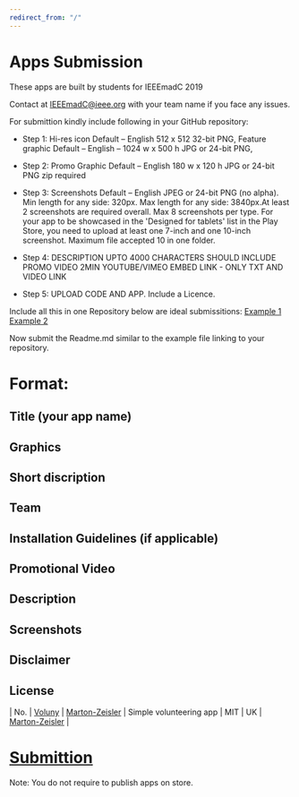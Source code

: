 ```yaml
---
redirect_from: "/"
---
```


# Apps Submission


These apps are built by students for IEEEmadC 2019 

Contact at IEEEmadC@ieee.org with your team name if you face any issues.

For submittion kindly include following in your GitHub repository:

- Step 1: Hi-res icon Default – English 512 x 512 32-bit PNG, Feature graphic Default – English – 1024 w x 500 h JPG or 24-bit PNG,

- Step 2: Promo Graphic Default – English 180 w x 120 h JPG or 24-bit PNG zip required

- Step 3: Screenshots Default – English JPEG or 24-bit PNG (no alpha). Min length for any side: 320px. Max length for any side: 3840px.At least 2 screenshots are required overall. Max 8 screenshots per type. For your app to be showcased in the 'Designed for tablets' list in the Play Store, you need to upload at least one 7-inch and one 10-inch screenshot. Maximum file accepted 10 in one folder.

- Step 4: DESCRIPTION UPTO 4000 CHARACTERS SHOULD INCLUDE PROMO VIDEO 2MIN YOUTUBE/VIMEO EMBED LINK - ONLY TXT AND VIDEO LINK

- Step 5: UPLOAD CODE AND APP. Include a Licence.

Include all this in one Repository below are ideal submissitions:
[Example 1](https://github.com/JobGetabu/Darasa-IEEEMadC)
[Example 2](https://github.com/Marton-Zeisler/Voluny)

Now submit the Readme.md similar to the example file linking to your repository.

# Format:

## Title (your app name)
## Graphics 
## Short discription 
## Team
## Installation Guidelines (if applicable)
## Promotional Video
## Description
## Screenshots 
## Disclaimer
## License
| No. | [Voluny](https://drive.google.com/uc?export=download&id=1zHikbY5PuwYGUCoc4V14TX5YO0BnkTfu) | [Marton-Zeisler](https://github.com/Marton-Zeisler/Voluny) | Simple volunteering app | MIT | UK | [Marton-Zeisler](https://github.com/Marton-Zeisler) |
# [Submittion](https://github.com/IEEEmadC/IEEEmadC-wiki/new/gh-pages?filename=wiki/)

Note: You do not require to publish apps on store. 
